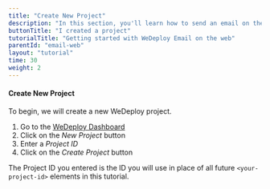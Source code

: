 ```yaml
---
title: "Create New Project"
description: "In this section, you'll learn how to send an email on the web using the WeDeploy API Client."
buttonTitle: "I created a project"
tutorialTitle: "Getting started with WeDeploy Email on the web"
parentId: "email-web"
layout: "tutorial"
time: 30
weight: 2
---
```


#### Create New Project

To begin, we will create a new WeDeploy project.

1. Go to the <a href="http://dashboard.wedeploy.com" target="_blank">WeDeploy Dashboard</a>
2. Click on the _New Project_ button
3. Enter a _Project ID_
4. Click on the _Create Project_ button

The Project ID you entered is the ID you will use in place of all future `<your-project-id>` elements in this tutorial.
